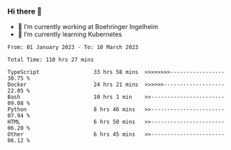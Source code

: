 ### Hi there 👋
- 🔭 I’m currently working at Boehringer Ingelheim
- 🌱 I’m currently learning Kubernetes

 
<!--START_SECTION:waka-->

```text
From: 01 January 2023 - To: 10 March 2023

Total Time: 110 hrs 27 mins

TypeScript                 33 hrs 58 mins  >>>>>>>>-----------------   30.75 %
Docker                     24 hrs 21 mins  >>>>>>-------------------   22.05 %
Bash                       10 hrs 1 min    >>-----------------------   09.08 %
Python                     8 hrs 46 mins   >>-----------------------   07.94 %
HTML                       6 hrs 50 mins   >>-----------------------   06.20 %
Other                      6 hrs 45 mins   >>-----------------------   06.12 %
```

<!--END_SECTION:waka-->

 
